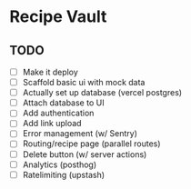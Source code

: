 # Recipe Vault

## TODO

- [ ] Make it deploy
- [ ] Scaffold basic ui with mock data
- [ ] Actually set up database (vercel postgres)
- [ ] Attach database to UI 
- [ ] Add authentication
- [ ] Add link upload
- [ ] Error management (w/ Sentry)
- [ ] Routing/recipe page (parallel routes)
- [ ] Delete button (w/ server actions)
- [ ] Analytics (posthog)
- [ ] Ratelimiting (upstash)
